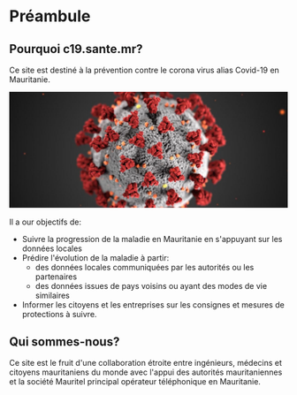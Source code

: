 # Préambule

## Pourquoi c19.sante.mr?

Ce site est destiné à la prévention contre le corona virus alias Covid-19 en Mauritanie.

![Credit: Boston University](.gitbook/assets/istock-1204033162-1500x624-1200x500.jpg)

Il a our objectifs  de:

* Suivre la progression de la maladie en Mauritanie en s'appuyant sur les données locales
* Prédire l'évolution de la maladie à partir:
  * des données locales communiquées par les autorités ou les partenaires
  * des données issues de pays voisins ou ayant des modes de vie similaires
*  Informer les citoyens et les entreprises sur les consignes et mesures de protections à suivre.

## Qui sommes-nous?

Ce site est le fruit d'une collaboration étroite entre ingénieurs, médecins et citoyens mauritaniens du monde avec l'appui des autorités mauritaniennes et la société Mauritel principal opérateur téléphonique en Mauritanie.

